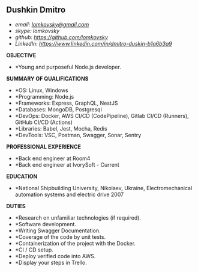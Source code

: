 ## Dushkin Dmitro
* *email: lomkovsky@gmail.com*
* *skype: lomkovsky*
* *github: https://github.com/lomkovsky*
* *LinkedIn: https://www.linkedin.com/in/dmitro-duskin-b1a6b3a9*

**OBJECTIVE**

* *Young and purposeful Node.js developer.

**SUMMARY OF QUALIFICATIONS**
* *OS: Linux, Windows
* *Programming: Node.js
* *Frameworks: Express, GraphQL, NestJS
* *Databases: MongoDB, Postgresql
* *DevOps: Docker, AWS CI/CD (CodePipeline), Gitlab CI/CD (Runners), GitHub CI/CD (Actions) 
* *Libraries: Babel, Jest, Mocha, Redis
* *DevTools: VSC, Postman, Swagger, Sonar, Sentry

**PROFESSIONAL EXPERIENCE**

* *Back end engineer at Room4
* *Back end engineer at IvorySoft - Current

**EDUCATION**
* *National Shipbuilding University,  Nikolaev, Ukraine, Electromechanical automation systems and electric drive 2007

**DUTIES**

* *Research on unfamiliar technologies (if required).
* *Software development.
* *Writing Swagger Documentation.
* *Coverage of the code by unit tests.
* *Containerization of the project with the Docker.
* *CI / CD setup.
* *Deploy verified code into AWS.
* *Display your steps in Trello.

